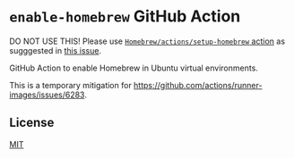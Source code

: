 # `enable-homebrew` GitHub Action

DO NOT USE THIS! Please use [`Homebrew/actions/setup-homebrew` action](https://github.com/Homebrew/actions/tree/master/setup-homebrew) as sugggested in [this issue](https://github.com/actions/runner-images/issues/6283).

GitHub Action to enable Homebrew in Ubuntu virtual environments.

This is a temporary mitigation for https://github.com/actions/runner-images/issues/6283.

## License

[MIT](LICENSE)
